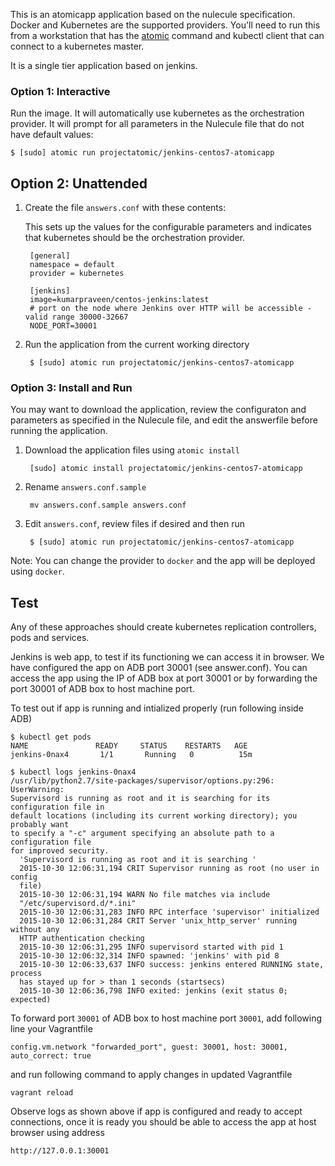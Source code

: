 This is an atomicapp application based on the nulecule specification. Docker and Kubernetes are the supported providers. You'll need to run this from a workstation that has the [atomic](https://github.com/projectatomic/atomic) command and kubectl client that can connect to a kubernetes master.

It is a single tier application based on jenkins.

### Option 1: Interactive

Run the image. It will automatically use kubernetes as the orchestration provider.  It will prompt for all parameters in the Nulecule file that do not have default values:

    $ [sudo] atomic run projectatomic/jenkins-centos7-atomicapp

## Option 2: Unattended

1. Create the file `answers.conf` with these contents:

    This sets up the values for the configurable parameters and indicates that kubernetes should be the orchestration provider.

        [general]
        namespace = default
        provider = kubernetes

        [jenkins]
        image=kumarpraveen/centos-jenkins:latest
        # port on the node where Jenkins over HTTP will be accessible - valid range 30000-32667
        NODE_PORT=30001


1. Run the application from the current working directory

        $ [sudo] atomic run projectatomic/jenkins-centos7-atomicapp

### Option 3: Install and Run

You may want to download the application, review the configuraton and parameters as specified in the Nulecule file, and edit the answerfile before running the application.

1. Download the application files using `atomic install`

        [sudo] atomic install projectatomic/jenkins-centos7-atomicapp

1. Rename `answers.conf.sample`

        mv answers.conf.sample answers.conf

1. Edit `answers.conf`, review files if desired and then run

        $ [sudo] atomic run projectatomic/jenkins-centos7-atomicapp

Note: You can change the provider to `docker` and the app will be deployed using `docker`.

## Test
Any of these approaches should create kubernetes replication controllers, pods and services.

Jenkins is web app, to test if its functioning we can access it in browser.
We have configured the app on ADB port 30001 (see answer.conf). You can access
the app using the IP of ADB box at port 30001 or by forwarding the port 30001 of ADB box to
host machine port.

To test out if app is running and intialized properly (run following inside ADB)
```
$ kubectl get pods
NAME               READY     STATUS    RESTARTS   AGE
jenkins-0nax4       1/1       Running   0          15m

$ kubectl logs jenkins-0nax4
/usr/lib/python2.7/site-packages/supervisor/options.py:296: UserWarning:
Supervisord is running as root and it is searching for its configuration file in
default locations (including its current working directory); you probably want
to specify a "-c" argument specifying an absolute path to a configuration file
for improved security.
  'Supervisord is running as root and it is searching '
  2015-10-30 12:06:31,194 CRIT Supervisor running as root (no user in config
  file)
  2015-10-30 12:06:31,194 WARN No file matches via include
  "/etc/supervisord.d/*.ini"
  2015-10-30 12:06:31,283 INFO RPC interface 'supervisor' initialized
  2015-10-30 12:06:31,284 CRIT Server 'unix_http_server' running without any
  HTTP authentication checking
  2015-10-30 12:06:31,295 INFO supervisord started with pid 1
  2015-10-30 12:06:32,314 INFO spawned: 'jenkins' with pid 8
  2015-10-30 12:06:33,637 INFO success: jenkins entered RUNNING state, process
  has stayed up for > than 1 seconds (startsecs)
  2015-10-30 12:06:36,798 INFO exited: jenkins (exit status 0; expected)

```

To forward port `30001` of ADB box to host machine port `30001`, add following line your Vagrantfile

```
config.vm.network "forwarded_port", guest: 30001, host: 30001, auto_correct: true

```

and run following command to apply changes in updated Vagrantfile

```
vagrant reload
```

Observe logs as shown above if app is configured and ready to accept connections, once it is ready you should be able to access the app at host browser using address

```
http://127.0.0.1:30001
```
